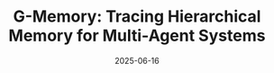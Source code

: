 ---
title: "G-Memory: Tracing Hierarchical Memory for Multi-Agent Systems"
collection: publications
category: conferences
permalink: /publication/g-memory-tracing-hierarchical-memory-for-multi-agent-systems
paperurl: 'https://arxiv.org/abs/2506.07398'
date: 2025-06-16
---